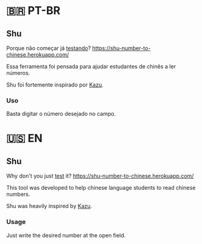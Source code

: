 # 🇧🇷 PT-BR

## Shu

Porque não começar já [testando](https://shu-number-to-chinese.herokuapp.com/)? https://shu-number-to-chinese.herokuapp.com/


Essa ferramenta foi pensada para ajudar estudantes de chinês a ler números.

Shu foi fortemente inspirado por [Kazu](http://sebpearce.com/kazu/).

### Uso
Basta digitar o número desejado no campo.

# 🇺🇸 EN

## Shu
Why don't you just [test](https://shu-number-to-chinese.herokuapp.com/) it? https://shu-number-to-chinese.herokuapp.com/

This tool was developed to help chinese language students to read chinese numbers.

Shu was heavily inspired by [Kazu](http://sebpearce.com/kazu/).

### Usage
Just write the desired number at the open field.
